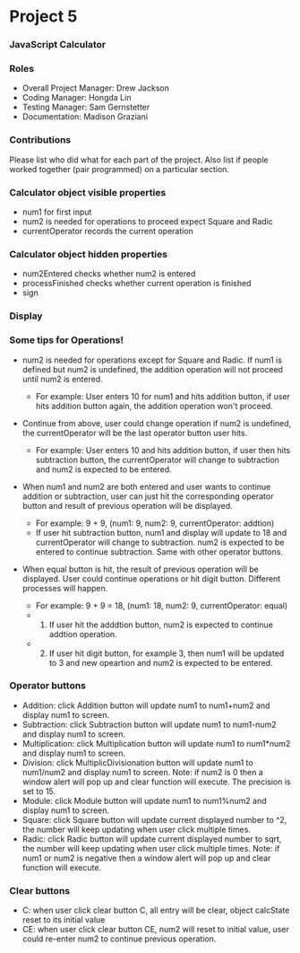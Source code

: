 # Project 5
### JavaScript Calculator

### Roles
* Overall Project Manager: Drew Jackson
* Coding Manager: Hongda Lin
* Testing Manager: Sam Gernstetter
* Documentation: Madison Graziani

### Contributions
Please list who did what for each part of the project.
Also list if people worked together (pair programmed) on a particular section.

### Calculator object visible properties
* num1 for first input
* num2 is needed for operations to proceed expect Square and Radic
* currentOperator records the current operation

### Calculator object hidden properties
* num2Entered checks whether num2 is entered
* processFinished checks whether current operation is finished
* sign 

### Display

### Some tips for Operations!
* num2 is needed for operations except for Square and Radic. If num1 is defined but num2 is undefined, the addition operation will not proceed until num2 is entered.  
    * For example: User enters 10 for num1 and hits addition button, if user hits addition button again, the addition operation won't proceed.

* Continue from above, user could change operation if num2 is undefined, the currentOperator will be the last operator button user hits.
    * For example: User enters 10 and hits addition button, if user then hits subtraction button, the currentOperator will change to subtraction and num2 is expected to be entered.

* When num1 and num2 are both entered and user wants to continue addition or subtraction, user can just hit the corresponding operator button and result of previous operation will be displayed.
    * For example: 9 + 9, (num1: 9, num2: 9, currentOperator: addtion)
    * If user hit subtraction button, num1 and display will update to 18 and currentOperator will change to subtraction. num2 is expected to be entered to continue subtraction. Same with other operator buttons. 

* When equal button is hit, the result of previous operation will be displayed. User could continue operations or hit digit button. Different processes will happen.
    * For example: 9 + 9 = 18, (num1: 18, num2: 9, currentOperator: equal) 
    * 1. If user hit the adddtion button, num2 is expected to continue addtion operation. 
    * 2. If user hit digit button, for example 3, then num1 will be updated to 3 and new opeartion and num2 is expected to be entered. 



### Operator buttons
* Addition: click Addition button will update num1 to num1+num2 and display num1 to screen.
* Subtraction: click Subtraction button will update num1 to num1-num2 and display num1 to screen.
* Multiplication: click Multiplication button will update num1 to num1*num2 and display num1 to screen.
* Division: click MultiplicDivisionation button will update num1 to num1/num2 and display num1 to screen. Note: if num2 is 0 then a window alert will pop up and clear function will execute. The precision is set to 15.
* Module: click Module button will update num1 to num1%num2 and display num1 to screen.
* Square: click Square button will update current displayed number to ^2, the number will keep updating when user click multiple times.
* Radic: click Radic button will update current displayed number to sqrt, the number will keep updating when user click multiple times. Note: if num1 or num2 is negative then a window alert will pop up and clear function will execute.

### Clear buttons
* C: when user click clear button C, all entry will be clear, object calcState reset to its initial value
* CE: when user click clear button CE, num2 will reset to initial value, user could re-enter num2 to continue previous operation.